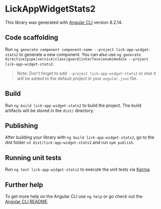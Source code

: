 # LickAppWidgetStats2

This library was generated with [Angular CLI](https://github.com/angular/angular-cli) version 8.2.14.

## Code scaffolding

Run `ng generate component component-name --project lick-app-widget-stats2` to generate a new component. You can also use `ng generate directive|pipe|service|class|guard|interface|enum|module --project lick-app-widget-stats2`.
> Note: Don't forget to add `--project lick-app-widget-stats2` or else it will be added to the default project in your `angular.json` file. 

## Build

Run `ng build lick-app-widget-stats2` to build the project. The build artifacts will be stored in the `dist/` directory.

## Publishing

After building your library with `ng build lick-app-widget-stats2`, go to the dist folder `cd dist/lick-app-widget-stats2` and run `npm publish`.

## Running unit tests

Run `ng test lick-app-widget-stats2` to execute the unit tests via [Karma](https://karma-runner.github.io).

## Further help

To get more help on the Angular CLI use `ng help` or go check out the [Angular CLI README](https://github.com/angular/angular-cli/blob/master/README.md).
